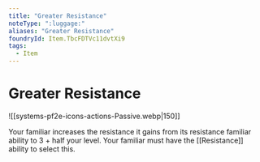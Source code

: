 ```yaml
---
title: "Greater Resistance"
noteType: ":luggage:"
aliases: "Greater Resistance"
foundryId: Item.TbcFDTVc11dvtXi9
tags:
  - Item
---
```


# Greater Resistance
![[systems-pf2e-icons-actions-Passive.webp|150]]

Your familiar increases the resistance it gains from its resistance familiar ability to 3 + half your level. Your familiar must have the [[Resistance]] ability to select this.
